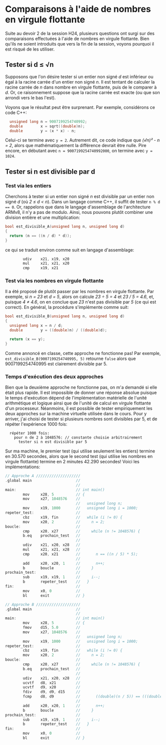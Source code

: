 # Comparaisons à l'aide de nombres en virgule flottante

Suite au devoir 2 de la session H24, plusieurs questions ont surgi sur des comparaisons effectuées à l'aide
de nombres en virgule flottante. Bien qu'ils ne soient introduits que vers la fin de la session, voyons pourquoi il est
risqué de les utiliser.

## Tester si d ≤ √n

Supposons que l'on désire tester si un entier non signé _d_ est inférieur ou égal à la racine carrée d'un
entier non signé _n_. Il est tentant de calculer la racine carrée de _n_ dans nombre en virgule flottante,
puis de le comparer à _d_. Or, ce raisonnement suppose que la racine carrée est exacte (ou que son arrondi
vers le bas l'est).

Voyons que le résultat peut être surprenant. Par exemple, considérons ce code C++: 

```c++
  unsigned long n = 9007199254740992;
  double        x = sqrt((double)n);
  double        y = (x * x) - n;
```
Celui-ci se termine avec ```y = 2```. Autrement dit, ce code indique que _(√n)² - n = 2_, alors que mathématiquement
la différence devrait être nulle. Pire encore, en débutant avec ```n = 9007199254740992000```, on termine avec
```y = 1024```.

## Tester si n est divisible par d

### Test via les entiers

Cherchons à tester si un entier non signé _n_ est divisible par un entier non signé _d_ (où _2 ≤ d < n_). Dans un langage
comme C++, il suffit de tester ```n % d == 0```. Or, rappelons que dans le langage d'assemblage de l'architecture ARMv8,
il n'y a pas de modulo. Ainsi, nous pouvons plutôt combiner une division entière et une multiplication:

```c++
bool est_divisible_A(unsigned long n, unsigned long d)
{
  return (n == ((n / d) * d));
}
```
ce qui se traduit environ comme suit en langage d'assemblage:
```c
        udiv    x21, x19, x20
        mul     x21, x21, x20
        cmp     x19, x21
```

### Test via les nombres en virgule flottante

Il a été proposé de plutôt passer par les nombres en virgule flottante. Par exemple, si _n = 23_ et _d = 5_,
alors on calcule _23 ÷ 5 = 4_ et _23 / 5 = 4.6_, et, puisque _4 ≠ 4.6_, on en conclue que _23_ n'est pas
divisible par _5_ (ce qui est correct). En général, la procédure s'implémente comme suit:

```c++
bool est_divisible_B(unsigned long n, unsigned long d)
{
  unsigned long x = n / d;
  double        y = ((double)n) / ((double)d);

  return (x == y);
}
```

Comme annoncé en classe, cette approche ne fonctionne pas! Par exemple, ```est_divisible_B(9007199254740995, 5)```
retourne ```false``` alors que 9007199254740995 est clairement divisible par 5.

### Temps d'exécution des deux approches

Bien que la deuxième approche ne fonctionne pas, on m'a demandé si elle était plus rapide. Il est impossible
de donner une réponse absolue puisque le temps d'exécution dépend de l'implémentation matérielle de
l'unité arithmétique et logique ainsi que de l'unité de calcul en virgule flottante d'un processeur.
Néanmoins, il est possible de tester empiriquement les deux approches sur la machine virtuelle utilisée
dans le cours. Pour y arriver, j'ai choisi de tester si plusieurs nombres sont divisibles par 5, et
de répéter l'expérience 1000 fois:

```
  répéter 1000 fois:
    pour n de 2 à 1048576: // constante choisie arbitrairement
      tester si n est divisible par 5
```

Sur ma machine, le premier test (qui utilise seulement les entiers) termine en 30.570 secondes, alors que le second
test (qui utilise les nombres en virgule flottante) termine en 2 minutes 42.290 secondes! Voici les implémentations:

```c
// Approche A ////////////////////
.global main                    //
                                //
main:                           // int main()
        mov     x28, 5          // {
        mov     x27, 1048576    //
                                //   unsigned long n;
        mov     x19, 1000       //   unsigned long i = 1000;
repeter_test:                   //
        cbz     x19, fin        //   while (i != 0) {
        mov     x20, 2          //     n = 2;
boucle:                         //
        cmp     x20, x27        //     while (n != 1048576) {
        b.eq    prochain_test   //
                                // 
        udiv    x21, x20, x28   // 
        mul     x21, x21, x28   // 
        cmp     x20, x21        //       n == ((n / 5) * 5);
                                //      
        add     x20, x20, 1     //       n++;
        b       boucle          //     }
prochain_test:                  //
        sub     x19, x19, 1     //     i--;
        b       repeter_test    //   }
fin:                            //
        mov     x0, 0           // 
        bl      exit            // }
```
```c
// Approche B ////////////////////
.global main                    //
                                //
main:                           // int main()
        mov     x28, 5          // {
        fmov    d15, 5.0        //
        mov     x27, 1048576    //
                                //   unsigned long n;
        mov     x19, 1000       //   unsigned long i = 1000;
repeter_test:                   //
        cbz     x19, fin        //   while (i != 0) {
        mov     x20, 2          //     n = 2;
boucle:                         //
        cmp     x20, x27        //     while (n != 1048576) {
        b.eq    prochain_test   //
                                // 
        udiv    x21, x20, x28   //
        ucvtf   d8, x21         //
        ucvtf   d9, x20         //
        fdiv    d9, d9, d15     //
        fcmp    d8, d9          //       ((double)(n / 5)) == (((double)n) / 5.0);
                                //      
        add     x20, x20, 1     //       n++;
        b       boucle          //     }
prochain_test:                  //
        sub     x19, x19, 1     //     i--;
        b       repeter_test    //   }
fin:                            //
        mov     x0, 0           // 
        bl      exit            // }
```
